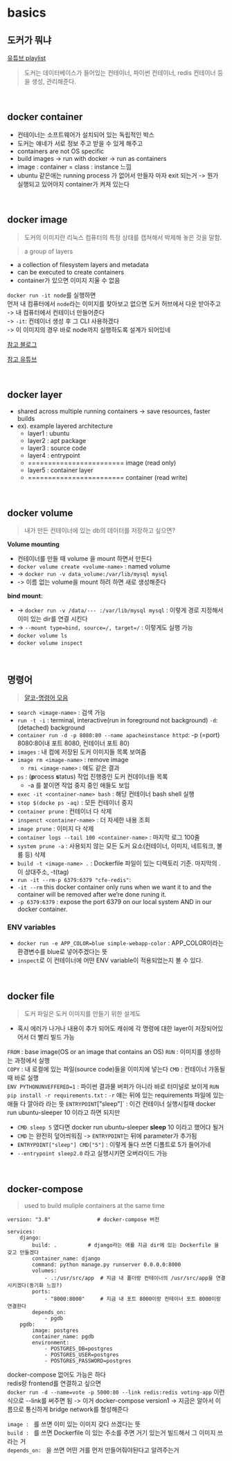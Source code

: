 # basics

## 도커가 뭐냐
[유튜브 playlist](https://www.youtube.com/watch?v=o6o5N4S5k84&list=PLOLrQ9Pn6cazCfL7v4CdaykNoWMQymM_C&index=3)
> 도커는 데이터베이스가 들어있는 컨테이너, 파이썬 컨테이너, redis 컨테이너 등을 생성, 관리해준다.

<br>

## docker container
- 컨테이너는 소프트웨어가 설치되어 있는 독립적인 박스 
- 도커는 얘네가 서로 정보 주고 받을 수 있게 해주고
- containers are not OS specific
- build images -> run with docker -> run as containers
- image : container = class : instance 느낌
- ubuntu 같은애는 running process 가 없어서 만들자 마자 exit 되는거 -> 뭔가 실행되고 있어야지 container가 켜져 있는다

<br>

## docker image
> 도커의 이미지란 리눅스 컴퓨터의 특정 상태를 캡쳐해서 박제해 놓은 것을 말함.

> a group of layers
- a collection of filesystem layers and metadata
- can be executed to create containers
- container가 있으면 이미지 지울 수 없음

`docker run -it node`를 실행하면 <br>
먼저 내 컴퓨터에서 `node`라는 이미지를 찾아보고 없으면 도커 허브에서 다운 받아주고 <br>
-> 내 컴퓨터에서 컨테이너 만들어준다 <br>
-> `-it`: 컨테이너 생성 후 그 CLI 사용하겠다 <br>
-> 이 이미지의 경우 바로 node까지 실행하도록 설계가 되어있네

[참고 블로그](https://www.44bits.io/ko/post/why-should-i-use-docker-container#%EC%84%9C%EB%B2%84%EB%A5%BC-%EC%BD%94%EB%93%9C%EB%A1%9C-%EA%B5%AC%EC%84%B1%ED%95%98%EA%B3%A0-%EA%B4%80%EB%A6%AC%ED%95%98%EB%8A%94-%EB%8B%A4%EC%96%91%ED%95%9C-%EB%B0%A9%EB%B2%95)


[참고 유튜브](https://www.youtube.com/watch?v=hWPv9LMlme8&t=8s)

<br>

## docker layer
- shared across multiple running containers -> save resources, faster builds
- ex). example layered architecture
  - layer1 : ubuntu
  - layer2 : apt package
  - layer3 : source code
  - layer4 : entrypoint
  - ======================== image (read only)
  - layer5 : container layer
  - ======================== container (read write)

<br>

## docker volume
> 내가 만든 컨테이너에 있는 db의 데이터를 저장하고 싶으면?

**Volume mounting**
- 컨테이너를 만들 때 volume 을 mount 하면서 만든다 
- `docker volume create <volume-name>` : named volume
- -> `docker run -v data_volume:/var/lib/mysql mysql`
- -> 이름 없는 volume을 mount 하려 하면 새로 생성해준다

**bind mount**:
- -> `docker run -v /data/--- :/var/lib/mysql mysql` : 이렇게 경로 지정해서 이미 있는 dir를 연결 시킨다
- -> `--mount type=bind, source=/, target=/` : 이렇게도 실행 가능
- `docker volume ls`
- `docker volume inspect`






<br>

## 명령어
> [얄코-명령어 모음](https://www.yalco.kr/36_docker/) <br>

- `search <image-name>` : 검색 가능
- `run -t -i` : terminal, interactive(run in foreground not background) `-d`: (detached) background
- `container run -d -p 8080:80 --name apacheinstance httpd`: -p (=port) 8080:80(내 포트 8080, 컨테이너 포트 80)
- `images` : 내 컴에 저장된 도커 이미지들 목록 보여줌 
- `image rm <image-name>` : remove image
  - `rmi <image-name>` : 얘도 같은 결과
- `ps` : (**p**rocess **s**tatus) 작업 진행중인 도커 컨데이너들 목록 
  - -a 를 붙이면 작업 중지 중인 애들도 보임 
- `exec -it <container-name> bash` : 해당 컨테이너 bash shell 실행 
- `stop $(docke ps -aq)` : 모든 컨테이너 중지 
- `container prune` : 컨테이너 다 삭제
- `inspenct <container-name>` : 더 자세한 내용 조회
- `image prune` : 이미지 다 삭제
- `container logs --tail 100 <container-name>` : 마지막 로그 100줄 
- `system prune -a` : 사용되지 않는 모든 도커 요소(컨테이너, 이미지, 네트워크, 볼륨 등) 삭제 
- `build -t <image-name> .` : Dockerfile 파일이 있는 디렉토리 기준.  마지막의 . 이 상대주소, -t(tag)
- `run -it --rm-p 6379:6379 "cfe-redis"`: 
- `-it --rm` this docker container only runs when we want it to and the container will be removed after we’re done runing it.
- `-p 6379:6379` : expose the port 6379 on our local system AND in our docker container.

### ENV variables
- `docker run -e APP_COLOR=blue simple-webapp-color` : APP_COLOR이라는 환경변수를 blue로 넣어주겠다는 뜻
- `inspect`로 이 컨테이너에 어떤 ENV variable이 적용되었는지 볼 수 있다.

<br>

## docker file
> 도커 파일은 도커 이미지를 만들기 위한 설계도

- 혹시 에러가 나거나 내용이 추가 되어도 캐쉬에 각 명령에 대한 layer이 저장되어있어서 더 빨리 빌드 가능

`FROM` : base image(OS or an image that contains an OS)
`RUN` : 이미지를 생성하는 과정에서 실행 <br>
`COPY` : 내 로컬에 있는 파일(source code)들을 이미지에 넣는다
`CMD` : 컨테이너 가동될 때 바로 실행 <br>
`ENV PYTHONUNVEFFERED=1` : 파이썬 결과물 버퍼가 아니라 바로 터미널로 보이게
`RUN pip install -r requirements.txt` : `-r` 얘는 뒤에 있는 requirements 파일에 있는 애들 다 깔아라 라는 뜻
`ENTRYPOINT`["sleep"]` : 이건 컨테이너 실행시킬때 docker run ubuntu-sleeper 10 이라고 하면 되지만
  - `CMD sleep 5` 였다면 docker run ubuntu-sleeper **sleep** 10 이라고 했어댜 될거
  - `CMD` 는 완전히 덮어씌워짐 -> `ENTRYPOINT`는 뒤에 parameter가 추가됨
  - `ENTRYPOINT["sleep"] CMD["5"]` : 이렇게 둘다 쓰면 디폴트로 5가 들어가네
  - `--entrypoint sleep2.0` 라고 실행시키면 오버라이드 가능

<br>

## docker-compose
> used to build muliple containers at the same time
```
version: "3.8"               # docker-compose 버전

services: 
    django:
        build: .          # django라는 애를 지금 dir에 있는 Dockerfile 을 갖고 만들겠다
        container_name: django
        command: python manage.py runserver 0.0.0.0:8000
        volumes:
            - .:/usr/src/app  # 지금 내 폴더랑 컨테이너의 /usr/src/app을 연결시키겠다(동기화 느낌?)
        ports:
            - "8000:8000"     # 지금 내 포트 8000이랑 컨테이너 포트 8000이랑 연결한다
        depends_on:
            - pgdb
    pgdb:
        image: postgres
        container_name: pgdb
        environment:
            - POSTGRES_DB=postgres
            - POSTGRES_USER=postgres
            - POSTGRES_PASSWORD=postgres
```
docker-compose 없어도 가능은 하다 <br>
redis랑 frontend를 연결하고 싶으면 <br>
`docker run -d --name=vote -p 5000:80 --link redis:redis voting-app` 이런식으로 --link를 써주면 됨
-> 이거 docker-compose version1 -> 지금은 알아서 이름으로 통신하게 bridge network를 형성해준다

`image : ` 를 쓰면 이미 있는 이미지 갖다 쓰겠다는 뜻 <br>
`build : ` 를 쓰면 Dockerfile 이 있는 주소를 주면 거기 있는거 빌드해서 그 이미지 쓰라는 거 <br>
`depends_on: ` 을 쓰면 어떤 거를 먼저 만들어줘야된다고 알려주는거

<br>

